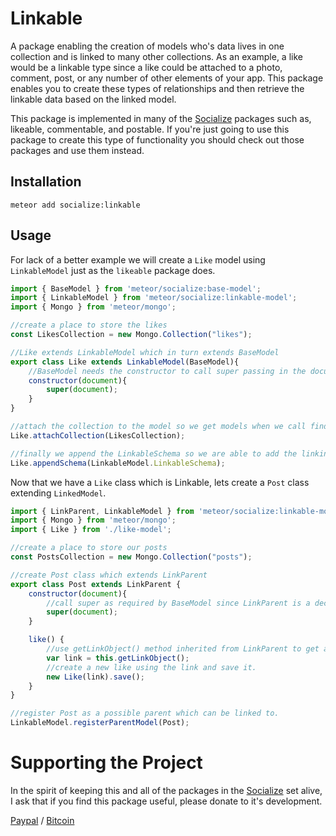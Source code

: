 # Linkable #

A package enabling the creation of models who's data lives in one collection and is linked to many other collections. As an example, a like would be a linkable type since a like could be attached to a photo, comment, post, or any number of other elements of your app. This package enables you to create these types of relationships and then retrieve the linkable data based on the linked model.

This package is implemented in many of the [Socialize](https://atmospherejs.com/socialize) packages such as, likeable, commentable, and postable. If you're just going to use this package to create this type of functionality you should check out those packages and use them instead.

## Installation ##

`meteor add socialize:linkable`

## Usage ##

For lack of a better example we will create a `Like` model using `LinkableModel` just as the `likeable` package does.

```javascript
import { BaseModel } from 'meteor/socialize:base-model';
import { LinkableModel } from 'meteor/socialize:linkable-model';
import { Mongo } from 'meteor/mongo';

//create a place to store the likes
const LikesCollection = new Mongo.Collection("likes");

//Like extends LinkableModel which in turn extends BaseModel
export class Like extends LinkableModel(BaseModel){
    //BaseModel needs the constructor to call super passing in the document
    constructor(document){
        super(document);
    }
}

//attach the collection to the model so we get models when we call find and findOne, and we can use BaseModel's CRUD methods.
Like.attachCollection(LikesCollection);

//finally we append the LinkableSchema so we are able to add the linking information.
Like.appendSchema(LinkableModel.LinkableSchema);
```

Now that we have a `Like` class which is Linkable, lets create a `Post` class extending `LinkedModel`.

```javascript
import { LinkParent, LinkableModel } from 'meteor/socialize:linkable-model';
import { Mongo } from 'meteor/mongo';
import { Like } from './like-model';

//create a place to store our posts
const PostsCollection = new Mongo.Collection("posts");

//create Post class which extends LinkParent
export class Post extends LinkParent {
    constructor(document){
        //call super as required by BaseModel since LinkParent is a decendent of BaseModel.
        super(document);
    }

    like() {
        //use getLinkObject() method inherited from LinkParent to get an object with the link information we need
        var link = this.getLinkObject();
        //create a new like using the link and save it.
        new Like(link).save();
    }
}

//register Post as a possible parent which can be linked to.
LinkableModel.registerParentModel(Post);
```

# Supporting the Project #
In the spirit of keeping this and all of the packages in the [Socialize](https://atmospherejs.com/socialize) set alive, I ask that if you find this package useful, please donate to it's development.

[Paypal](https://www.paypal.me/copleykj) /  [Bitcoin](https://www.coinbase.com/checkouts/4a52f56a76e565c552b6ecf118461287)
